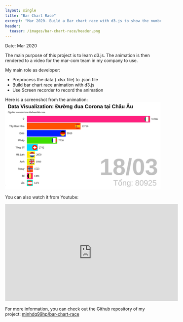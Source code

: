 ```yaml
---
layout: single
title: "Bar Chart Race"
excerpt: "Mar 2020. Build a Bar chart race with d3.js to show the number of COVID-19 cases till March 18th 2020."
header:
  teaser: /images/bar-chart-race/header.png
---
```

Date: Mar 2020

The main purpose of this project is to learn d3.js. The animation is then rendered to a video for the mar-com team in my company to use. 

My main role as developer:
- Preprocess the data (.xlsx file) to .json file
- Build bar chart race animation with d3.js
- Use Screen recorder to record the animation

Here is a screenshot from the animation: 
![Main screen](/images/bar-chart-race/header.png)

You can also watch it from Youtube:
<iframe width="560" height="315" src="https://www.youtube.com/embed/ckO_9_MCfE4" frameborder="0" allow="accelerometer; autoplay; encrypted-media; gyroscope; picture-in-picture" allowfullscreen></iframe>

For more information, you can check out the Github repository of my project: 
[minhdq99hp/bar-chart-race](https://github.com/minhdq99hp/bar-chart-race)
